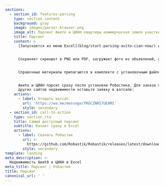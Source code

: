 ```yaml
---
sections:
  - section_id: features-parsing
    type: section_content
    background: gray
    image: images/parser-brawser.png
    image_alt: Парсинг Авито и ЦИАН квартиры коммерчаская земля участки гаражи
    title: Парсинг
    content: >
      [Запускается из меню Excel](blog/start-parsing-avito-cian-now/) и загружает данные на лист Excel.


      Сохраняет скриншот в PNG или PDF, загружает фото из объявлений, открывает номер телефона. 


      Справочные материалы прилагаются в комплекте с установочным файлом.


      Aвиtо и ЦИАН парсит сразу после установки Робастика. Для заказа парсинга
      других сайтов недвижимости оставьте заявку в ватсапе:
    actions:
      - label: Открыть ватсап
        url: 'https://wa.me/message/YRGCZNRS7UEAM1'
        style: secondary
  - section_id: call-to-action
    type: section_cta
    title: Самый доступный парсинг
    subtitle: Качает сразу в Excel
    actions:
      - label: Скачать Робастик
        url: >-
          https://github.com/Robastik/Robastik/releases/latest/download/Robastik.for.Excel.64-bit.zip
        style: secondary
template: landing
meta_description: >-
  Недвижимость Aвиt0 и ЦИАН в Excel
meta_title: Парсинг | Робастик
title: Парсинг
canonical_url: ' '
---
```

